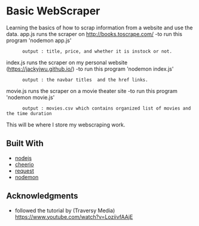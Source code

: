 # Basic WebScraper

  Learning the basics of how to scrap information from a website and use the data.
   app.js runs the scraper on http://books.toscrape.com/
          -to run this program 'nodemon app.js'

          output : title, price, and whether it is instock or not.

   index.js runs the scraper on my personal website (https://jackyjwu.github.io/)
          -to run this program 'nodemon index.js'

          output : the navbar titles  and the href links.

  movie.js runs the scraper on a movie theater site
          -to run this program 'nodemon movie.js'

          output : movies.csv which contains organized list of movies and the time duration

 This will be where I store my webscraping work.


## Built With
* [nodejs](https://nodejs.org/en/)
* [cheerio](https://cheerio.js.org/)
* [request](https://github.com/request/request)
* [nodemon](https://nodemon.io/)


## Acknowledgments

 * followed the tutorial by (Traversy Media) https://www.youtube.com/watch?v=LoziivfAAjE
